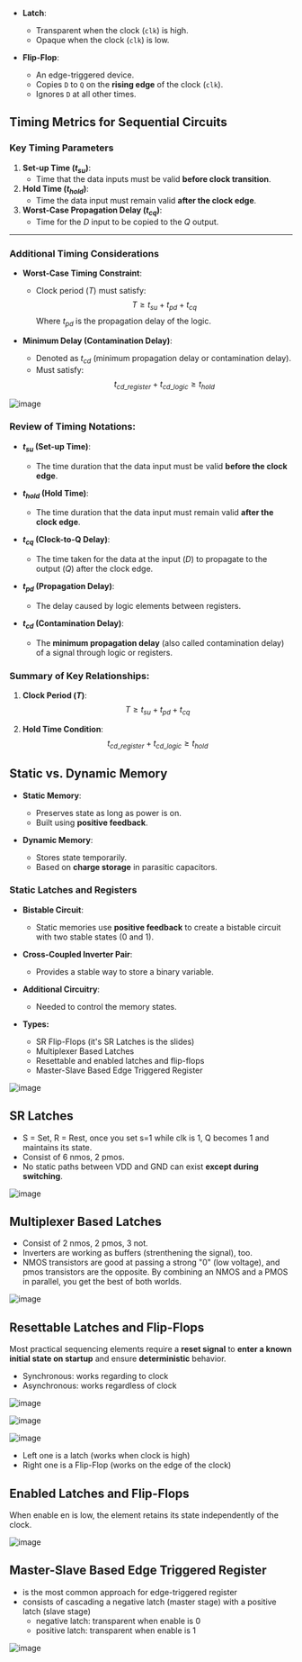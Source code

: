 - **Latch**:
  - Transparent when the clock (`clk`) is high.
  - Opaque when the clock (`clk`) is low.

- **Flip-Flop**:
  - An edge-triggered device.
  - Copies `D` to `Q` on the **rising edge** of the clock (`clk`).
  - Ignores `D` at all other times.
 

## Timing Metrics for Sequential Circuits

### Key Timing Parameters
1. **Set-up Time ($t_{su}$)**:
   - Time that the data inputs must be valid **before clock transition**.
2. **Hold Time ($t_{hold}$)**:
   - Time the data input must remain valid **after the clock edge**.
3. **Worst-Case Propagation Delay ($t_{cq}$)**:
   - Time for the $D$ input to be copied to the $Q$ output.

---

### Additional Timing Considerations
- **Worst-Case Timing Constraint**:
  - Clock period ($T$) must satisfy:
    $$T \geq t_{su} + t_{pd} + t_{cq}$$
    Where $t_{pd}$ is the propagation delay of the logic.

- **Minimum Delay (Contamination Delay)**:
  - Denoted as $t_{cd}$ (minimum propagation delay or contamination delay).
  - Must satisfy:
    $$t_{cd\_{register}} + t_{cd\_{logic}} \geq t_{hold}$$

![image](https://github.com/user-attachments/assets/b9c2e177-30f5-40df-aad8-c4f06db9c5fe)


### Review of Timing Notations:

- **$t_{su}$ (Set-up Time)**:
  - The time duration that the data input must be valid **before the clock edge**.

- **$t_{hold}$ (Hold Time)**:
  - The time duration that the data input must remain valid **after the clock edge**.

- **$t_{cq}$ (Clock-to-Q Delay)**:
  - The time taken for the data at the input ($D$) to propagate to the output ($Q$) after the clock edge.

- **$t_{pd}$ (Propagation Delay)**:
  - The delay caused by logic elements between registers.

- **$t_{cd}$ (Contamination Delay)**:
  - The **minimum propagation delay** (also called contamination delay) of a signal through logic or registers.

### Summary of Key Relationships:
1. **Clock Period ($T$)**:
   $$T \geq t_{su} + t_{pd} + t_{cq}$$

2. **Hold Time Condition**:
   $$t_{cd\_{register}} + t_{cd\_{logic}} \geq t_{hold}$$


## Static vs. Dynamic Memory

- **Static Memory**:
  - Preserves state as long as power is on.
  - Built using **positive feedback**.

- **Dynamic Memory**:
  - Stores state temporarily.
  - Based on **charge storage** in parasitic capacitors.

### Static Latches and Registers

- **Bistable Circuit**:
  - Static memories use **positive feedback** to create a bistable circuit with two stable states (0 and 1).

- **Cross-Coupled Inverter Pair**:
  - Provides a stable way to store a binary variable.

- **Additional Circuitry**:
  - Needed to control the memory states.
- **Types:**
  - SR Flip-Flops (it's SR Latches is the slides)
  - Multiplexer Based Latches
  - Resettable and enabled latches and flip-flops
  - Master-Slave Based Edge Triggered Register

![image](https://github.com/user-attachments/assets/2a94f4cd-d534-4192-8856-8fcfcc864982)


## SR Latches
- S = Set, R = Rest, once you set s=1 while clk is 1, Q becomes 1 and maintains its state.
- Consist of 6 nmos, 2 pmos. 
- No static paths between VDD and GND can exist **except during switching**.

![image](https://github.com/user-attachments/assets/3ff4292c-ff39-4e81-80d9-ee619c0b0c81)

## Multiplexer Based Latches
- Consist of 2 nmos, 2 pmos, 3 not.
- Inverters are working as buffers (strenthening the signal), too.
- NMOS transistors are good at passing a strong "0" (low voltage), and pmos transistors are the opposite. By combining an NMOS and a PMOS in parallel, you get the best of both worlds.
 
![image](https://github.com/user-attachments/assets/46fd3386-2c92-4f24-8c1f-1fd0d2ae0f12)


## Resettable Latches and Flip-Flops

Most practical sequencing elements require a **reset signal** to **enter a known initial state on
startup** and ensure **deterministic** behavior.

- Synchronous: works regarding to clock
- Asynchronous: works regardless of clock

![image](https://github.com/user-attachments/assets/1913e3ca-b700-4b3f-b03b-2077fa96f94c)

![image](https://github.com/user-attachments/assets/c266d61c-7218-4dbd-b2af-f7e554084f31)

![image](https://github.com/user-attachments/assets/5a8ca90b-ae5e-41d6-9ad9-f56326f2b57d)


- Left one is a latch (works when clock is high)
- Right one is a Flip-Flop (works on the edge of the clock)


## Enabled Latches and Flip-Flops

When enable en is low, the element retains its state independently of the clock.

![image](https://github.com/user-attachments/assets/d3df1d74-b007-45cc-82e7-6301333ff4c6)

## Master-Slave Based Edge Triggered Register

- is the most common approach for edge-triggered register
- consists of cascading a negative latch (master stage) with a positive latch (slave stage)
  - negative latch: transparent when enable is 0
  - positive latch: transparent when enable is 1

![image](https://github.com/user-attachments/assets/73b7fb31-4079-4481-8ef1-f103c2d5a0be)




